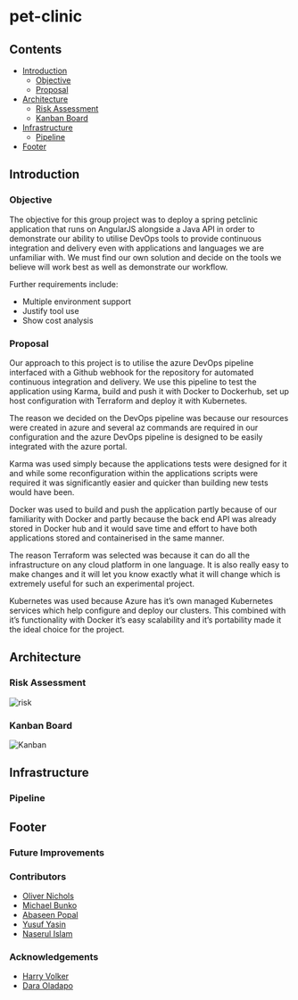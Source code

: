 # pet-clinic   
## Contents
* [Introduction](#introduction) 
  * [Objective](#objective)
  * [Proposal](#proposal)
* [Architecture](#architecture)
  * [Risk Assessment](#risk-assessment)
  * [Kanban Board](#kanban-board)
* [Infrastructure](#infrastructure)
  * [Pipeline](#pipeline)
* [Footer](#footer)

## Introduction

### Objective
The objective for this group project was to deploy a spring petclinic application that runs on AngularJS alongside a Java API in order to demonstrate our ability to utilise DevOps tools to provide continuous integration and delivery even with applications and languages we are unfamiliar with. We must find our own solution and decide on the tools we believe will work best as well as demonstrate our workflow.

Further requirements include:

* Multiple environment support
* Justify tool use
* Show cost analysis


### Proposal

Our approach to this project is to utilise the azure DevOps pipeline interfaced with a Github webhook for the repository for automated continuous integration and delivery. We use this pipeline to test the application using Karma, build and push it with Docker to Dockerhub, set up host configuration with Terraform and deploy it with Kubernetes. 

The reason we decided on the DevOps pipeline was because our resources were created in azure and several az commands are required in our configuration and the azure DevOps pipeline is designed to be easily integrated with the azure portal. 

Karma was used simply because the applications tests were designed for it and while some reconfiguration within the applications scripts were required it was significantly easier and quicker than building new tests would have been.

Docker was used to build and push the application partly because of our familiarity with Docker and partly because the back end API was already stored in Docker hub and it would save time and effort to have both applications stored and containerised in the same manner.

The reason Terraform was selected was because it can do all the infrastructure on any cloud platform in one language. It is also really easy to make changes and it will let you know exactly what it will change which is extremely useful for such an experimental project.

Kubernetes was used because Azure has it’s own managed Kubernetes services which help configure and deploy our clusters. This combined with it’s functionality with Docker it’s easy scalability and it’s portability made it the ideal choice for the project.

## Architecture

### Risk Assessment
![risk][risk]
### Kanban Board
![Kanban][kanban]
## Infrastructure

### Pipeline

## Footer

### Future Improvements

### Contributors
- [Oliver Nichols](https://github.com/OliverNichols)  
- [Michael Bunko](https://github.com/MBunko)  
- [Abaseen Popal](https://github.com/abaseen-popal)  
- [Yusuf Yasin](https://github.com/ykyasin)  
- [Naserul Islam](https://github.com/Nas-Islam)  

### Acknowledgements
- [Harry Volker](https://github.com/htr-volker)  
- [Dara Oladapo](https://github.com/DaraOladapo)



[risk]: https://i.imgur.com/3MGczIo.png
[kanban]: https://i.imgur.com/6FfuU4t.png
